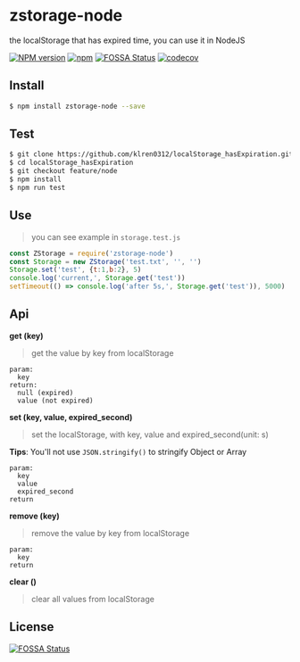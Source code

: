 # zstorage-node
the localStorage that has expired time, you can use it in NodeJS

[![NPM version][npm-image]][npm-url]
[![npm](https://img.shields.io/npm/dt/zstorage-node.svg)](https://www.npmjs.com/package/zstorage-node)
[![FOSSA Status](https://app.fossa.io/api/projects/git%2Bgithub.com%2Fklren0312%2FlocalStorage_hasExpiration.svg?type=shield)](https://app.fossa.io/projects/git%2Bgithub.com%2Fklren0312%2FlocalStorage_hasExpiration?ref=badge_shield)
[![codecov](https://codecov.io/gh/klren0312/localStorage_hasExpiration/branch/master/graph/badge.svg)](https://codecov.io/gh/klren0312/localStorage_hasExpiration)

[npm-image]: https://img.shields.io/badge/npm-v1.0.10-blue.svg
[npm-url]: https://www.npmjs.com/package/zstorage-node



## Install
```bash
$ npm install zstorage-node --save
```

## Test
```bash
$ git clone https://github.com/klren0312/localStorage_hasExpiration.git
$ cd localStorage_hasExpiration
$ git checkout feature/node
$ npm install
$ npm run test
```
## Use
> you can see example in `storage.test.js`

```javascript
const ZStorage = require('zstorage-node')
const Storage = new ZStorage('test.txt', '', '')
Storage.set('test', {t:1,b:2}, 5)
console.log('current,', Storage.get('test'))
setTimeout(() => console.log('after 5s,', Storage.get('test')), 5000)
```

## Api

**get (key)**
>get the value by key from localStorage

```
param: 
  key
return:
  null (expired)
  value (not expired)
```
**set (key, value, expired_second)**
> set the localStorage, with key, value and expired_second(unit: s)

**Tips**: You'll not use `JSON.stringify()` to stringify Object or Array

```
param:
  key
  value
  expired_second
return
```
**remove (key)**
> remove the value by key from localStorage

```
param:
  key
return
```
**clear ()**
> clear all values from localStorage

## License
[![FOSSA Status](https://app.fossa.io/api/projects/git%2Bgithub.com%2Fklren0312%2FlocalStorage_hasExpiration.svg?type=large)](https://app.fossa.io/projects/git%2Bgithub.com%2Fklren0312%2FlocalStorage_hasExpiration?ref=badge_large)
